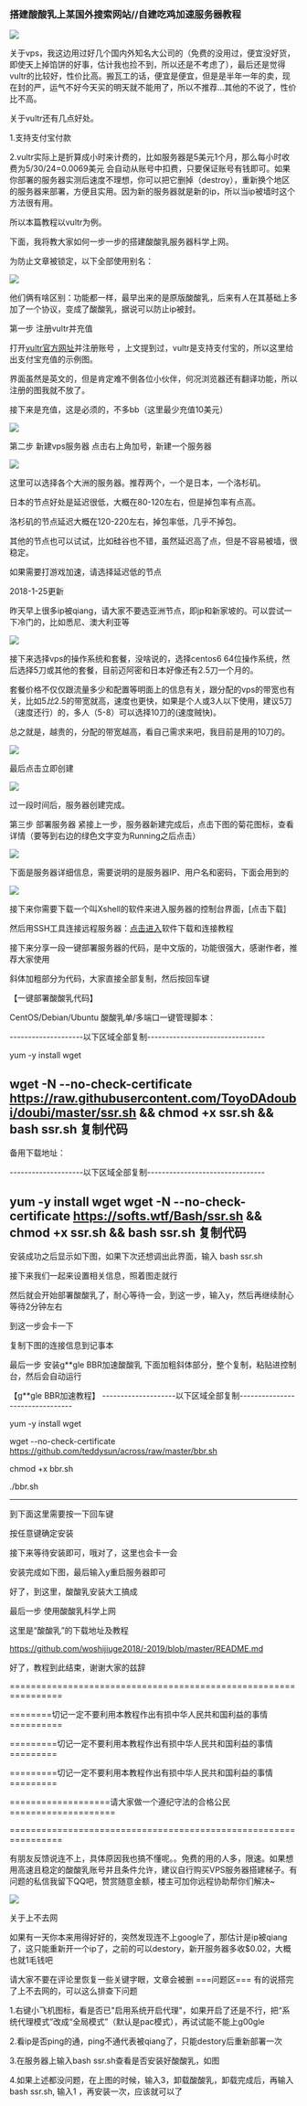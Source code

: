 ### 搭建酸酸乳上某国外搜索网站//自建吃鸡加速服务器教程


![](https://user-gold-cdn.xitu.io/2018/10/23/1669eafc435f46cb?w=1200&h=750&f=png&s=831363)

关于vps，我这边用过好几个国内外知名大公司的（免费的没用过，便宜没好货，即使天上掉馅饼的好事，估计我也捡不到，所以还是不考虑了），最后还是觉得vultr的比较好，性价比高。搬瓦工的话，便宜是便宜，但是是半年一年的卖，现在封的严，运气不好今天买的明天就不能用了，所以不推荐...其他的不说了，性价比不高。

关于vultr还有几点好处。

1.支持支付宝付款

2.vultr实际上是折算成小时来计费的，比如服务器是5美元1个月，那么每小时收费为5/30/24=0.0069美元 会自动从账号中扣费，只要保证账号有钱即可。如果你部署的服务器实测后速度不理想，你可以把它删掉（destroy），重新换个地区的服务器来部署，方便且实用。因为新的服务器就是新的ip，所以当ip被墙时这个方法很有用。

所以本篇教程以vultr为例。

下面，我将教大家如何一步一步的搭建酸酸乳服务器科学上网。



为防止文章被锁定，以下全部使用别名：



![](https://user-gold-cdn.xitu.io/2018/10/23/1669eb01250149e8?w=539&h=94&f=png&s=56676)

他们俩有啥区别：功能都一样，最早出来的是原版酸酸乳，后来有人在其基础上多加了一个协议，变成了酸酸乳，据说可以防止ip被封。

第一步 注册vultr并充值

打开[vultr官方网址](https://www.vultr.com/?ref=7568358)并注册账号 ，上文提到过，vultr是支持支付宝的，所以这里给出支付宝充值的示例图。


界面虽然是英文的，但是肯定难不倒各位小伙伴，何况浏览器还有翻译功能，所以注册的图我就不放了。

接下来是充值，这是必须的，不多bb（这里最少充值10美元）


![](https://user-gold-cdn.xitu.io/2018/10/23/1669eb05e674e572?w=1240&h=613&f=png&s=110234)

第二步 新建vps服务器
点击右上角加号，新建一个服务器

![](https://user-gold-cdn.xitu.io/2018/10/23/1669ed7cf6f720e3?w=1240&h=613&f=png&s=118413)

这里可以选择各个大洲的服务器。推荐两个，一个是日本，一个洛杉矶。

日本的节点好处是延迟很低，大概在80-120左右，但是掉包率有点高。

洛杉矶的节点延迟大概在120-220左右，掉包率低，几乎不掉包。

其他的节点也可以试试，比如硅谷也不错，虽然延迟高了点，但是不容易被墙，很稳定。

如果需要打游戏加速，请选择延迟低的节点

2018-1-25更新

昨天早上很多ip被qiang，请大家不要选亚洲节点，即jp和新家坡的。可以尝试一下冷门的，比如悉尼、澳大利亚等



![](https://user-gold-cdn.xitu.io/2018/10/23/1669eb1cc006c6f2?w=1240&h=613&f=png&s=223884)

接下来选择vps的操作系统和套餐，没啥说的，选择centos6 64位操作系统，然后选择5刀或其他的套餐，目前迈阿密和日本好像还有2.5刀一个月的。

套餐价格不仅仅跟流量多少和配置等明面上的信息有关，跟分配的vps的带宽也有关，比如$5比$2.5的带宽就高，速度也更快，如果是个人或3人以下使用，建议5刀（速度还行）的，多人（5-8）可以选择10刀的(速度贼快)。

总之就是，越贵的，分配的带宽越高，看自己需求来吧，我目前是用的10刀的。


![](https://user-gold-cdn.xitu.io/2018/10/23/1669eb220c4b91e5?w=1240&h=733&f=png&s=302109)


最后点击立即创建



![](https://user-gold-cdn.xitu.io/2018/10/23/1669eb24bed9259a?w=1240&h=83&f=png&s=46937)

过一段时间后，服务器创建完成。

第三步 部署服务器
紧接上一步，服务器新建完成后，点击下图的菊花图标，查看详情（要等到右边的绿色文字变为Running之后点击）


![](https://user-gold-cdn.xitu.io/2018/10/23/1669eb271b3985d9?w=1240&h=613&f=png&s=130433)

下面是服务器详细信息，需要说明的是服务器IP、用户名和密码，下面会用到的


![](https://user-gold-cdn.xitu.io/2018/10/23/1669eb295986e93d?w=1240&h=601&f=png&s=183185)

接下来你需要下载一个叫Xshell的软件来进入服务器的控制台界面，[点击下载]

然后用SSH工具连接远程服务器：[点击进入](https://github.com/woshijiuge2018/preparation1/blob/master/README.md)软件下载和连接教程

接下来分享一段一键部署服务器的代码，是中文版的，功能很强大，感谢作者，推荐大家使用

斜体加粗部分为代码，大家直接全部复制，然后按回车键

【一键部署酸酸乳代码】

CentOS/Debian/Ubuntu 酸酸乳单/多端口一键管理脚本：

--------------------以下区域全部复制--------------------------------

yum -y install wget

wget -N --no-check-certificate https://raw.githubusercontent.com/ToyoDAdoubi/doubi/master/ssr.sh && chmod +x ssr.sh && bash ssr.sh
复制代码
----------------------------------------------------------------------

备用下载地址：

--------------------以下区域全部复制--------------------------------

yum -y install wget
wget -N --no-check-certificate https://softs.wtf/Bash/ssr.sh && chmod +x ssr.sh && bash ssr.sh
复制代码
-----------------------------------------------------------------------

安装成功之后显示如下图，如果下次还想调出此界面，输入 bash ssr.sh



接下来我们一起来设置相关信息，照着图走就行











然后就会开始部署酸酸乳了，耐心等待一会，到这一步，输入y，然后再继续耐心等待2分钟左右





到这一步会卡一下





复制下图的连接信息到记事本





最后一步 安装g**gle BBR加速酸酸乳
下面加粗斜体部分，整个复制，粘贴进控制台，然后会自动运行

【g**gle BBR加速教程】
--------------------以下区域全部复制--------------------------------

yum -y install wget

wget --no-check-certificate https://github.com/teddysun/across/raw/master/bbr.sh

chmod +x bbr.sh

./bbr.sh

------------------------------------------------------------------------

到下面这里需要按一下回车键





按任意键确定安装





接下来等待安装即可，哦对了，这里也会卡一会



安装完成如下图，最后输入y重启服务器即可





好了，到这里，酸酸乳安装大工搞成

最后一步 使用酸酸乳科学上网

这里是“酸酸乳”的下载地址及教程

https://github.com/woshijiuge2018/-2019/blob/master/README.md


好了，教程到此结束，谢谢大家的兹辞

================================================================

========切记一定不要利用本教程作出有损中华人民共和国利益的事情==========

=========切记一定不要利用本教程作出有损中华人民共和国利益的事情=========

=========切记一定不要利用本教程作出有损中华人民共和国利益的事情=========

===================请大家做一个遵纪守法的合格公民====================

================================================================

有朋友反馈说连不上，具体原因我也搞不懂呢。。免费的用的人多，限速。如果想用高速且稳定的酸酸乳账号并且条件允许，建议自行购买VPS服务器搭建梯子。有问题的私信我留下QQ吧，赞赏随意金额，楼主可加你远程协助帮你们解决~

![](https://github.com/jp4593425/USmilk/blob/master/QQ%E5%9B%BE%E7%89%8720181023114540.png
)

关于上不去网

如果有一天你本来用得好好的，突然发现连不上google了，那估计是ip被qiang了，这只能重新开一个ip了，之前的可以destory，新开服务器多收$0.02，大概也就1毛钱吧

请大家不要在评论里恢复一些关键字眼，文章会被删
===问题区===
有的说搭完了上不去网的，可以这么排查下问题

1.右键小飞机图标，看是否已"启用系统开启代理"，如果开启了还是不行，把“系统代理模式”改成“全局模式”（默认是pac模式），再试试能不能上g00gle

2.看ip是否ping的通，ping不通代表被qiang了，只能destory后重新部署一次

3.在服务器上输入bash ssr.sh查看是否安装好酸酸乳，如图




4.如果上述都没问题，在上图的时候，输入3，卸载酸酸乳，卸载完成后，再输入bash ssr.sh, 输入1 ，再安装一次，应该就可以了
